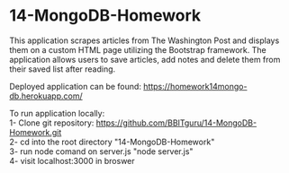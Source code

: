 # 14-MongoDB-Homework

This application scrapes articles from The Washington Post and displays them on a custom HTML page utilizing the Bootstrap framework.
The application allows users to save articles, add notes and delete them from their saved list after reading.

Deployed application can be found: https://homework14mongo-db.herokuapp.com/

To run application locally:<br>
  1- Clone git repository: https://github.com/BBITguru/14-MongoDB-Homework.git<br>
  2- cd into the root directory "14-MongoDB-Homework"<br>
  3- run node comand on server.js "node server.js"<br>
  4- visit localhost:3000 in broswer<br>

